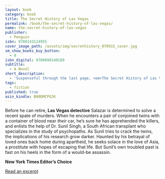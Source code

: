 ```yaml
---
layout: book
category: book
title: The Secret History of Las Vegas
permalink: /book/the-secret-history-of-las-vegas/
name: the-secret-history-of-las-vegas
publisher:
  - Penguin
isbn: 9780143124955
cover_image_path: /assets/img/secrethistory_070915_cover.jpg
sm_show_books_buy_button:
  - 0
isbn_digital: 9780698140189
subtitle:
  - A Novel
short_description:
  - 'Suspenseful through the last page, <em>The Secret History of Las Vegas</em> is Chris Abani’s most accomplished work to date, with his trademark visionary prose and a striking compassion for the inner lives of outsiders.'
tags:
  - fiction
published: true
asin_kindle: B00DMCPOJK
---
```


Before he can retire, **Las Vegas detective** Salazar is determined to solve a recent spate of murders. When he encounters a pair of conjoined twins with a container of blood near *their* car, he’s sure he has apprehended the killers, and enlists the help of Dr. Sunil Singh, a South African transplant who specializes in the study of psychopaths. As Sunil tries to crack the twins, the implications of his research grow darker. Haunted by his betrayal of loved ones back home during apartheid, he seeks solace in the love of Asia, a prostitute with hopes of escaping that life. But Sunil’s own troubled past is fast on his heels in the form of a would-be assassin.

**New York Times Editor’s Choice**

[Read an excerpt](/posts/2013/12/15/excerpt-from-the-secret-history-of-las-vegas/)